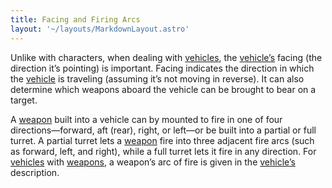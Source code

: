 ```yaml
---
title: Facing and Firing Arcs
layout: '~/layouts/MarkdownLayout.astro'
---
```

Unlike with characters, when dealing with
[vehicles](/modern.d20.srd/equipment/equipment.vehicles), the
[vehicle’s](/modern.d20.srd/equipment/equipment.vehicles) facing (the
direction it’s pointing) is important. Facing indicates the direction in which
the [vehicle](/modern.d20.srd/equipment/equipment.vehicles) is traveling
(assuming it’s not moving in reverse). It can also determine which weapons
aboard the vehicle can be brought to bear on a target.

A [weapon](/modern.d20.srd/equipment/military.vehicles) built into a vehicle
can by mounted to fire in one of four directions—forward, aft (rear), right,
or left—or be built into a partial or full turret. A partial turret lets a
[weapon](/modern.d20.srd/equipment/military.vehicles) fire into three adjacent
fire arcs (such as forward, left, and right), while a full turret lets it fire
in any direction. For [vehicles](/modern.d20.srd/equipment/equipment.vehicles)
with [weapons](/modern.d20.srd/equipment/military.vehicles), a weapon’s arc of
fire is given in the [vehicle’s](/modern.d20.srd/equipment/equipment.vehicles)
description.

